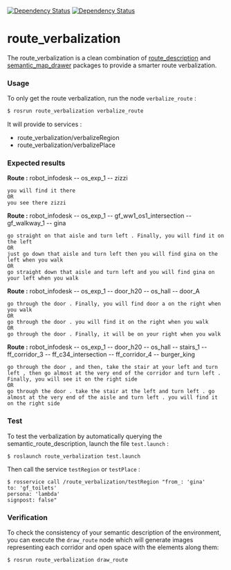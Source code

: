  [![Dependency Status][Ontologenius-Dependency-Image]][Ontologenius-Dependency-Url]
 [![Dependency Status][Description-Dependency-Image]][Description-Dependency-Url]

# route_verbalization

The route_verbalization is a clean combination of [route_description](https://github.com/LAAS-HRI/route_description) and [semantic_map_drawer](https://github.com/sarthou/semantic_map_drawer) packages to provide a smarter route verbalization.

### Usage

To only get the route verbalization, run the node `verbalize_route` :
```bash
$ rosrun route_verbalization verbalize_route
```

It will provide to services :
 - route_verbalization/verbalizeRegion
 - route_verbalization/verbalizePlace

### Expected results

**Route :** robot_infodesk -- os_exp_1 -- zizzi
```
you will find it there
OR
you see there zizzi
```

**Route :** robot_infodesk -- os_exp_1 -- gf_ww1_os1_intersection -- gf_walkway_1 -- gina
 ```
 go straight on that aisle and turn left . Finally, you will find it on the left
 OR
 just go down that aisle and turn left then you will find gina on the left when you walk
 OR
 go straight down that aisle and turn left and you will find gina on your left when you walk
 ```

**Route :** robot_infodesk -- os_exp_1 -- door_h20 -- os_hall -- door_A
 ```
go through the door . Finally, you will find door a on the right when you walk
OR
go through the door . you will find it on the right when you walk
OR
go through the door . Finally, it will be on your right when you walk
```

**Route :** robot_infodesk -- os_exp_1 -- door_h20 -- os_hall -- stairs_1 -- ff_corridor_3 -- ff_c34_intersection -- ff_corridor_4 -- burger_king
```
go through the door , and then, take the stair at your left and turn left , then go almost at the very end of the corridor and turn left . Finally, you will see it on the right side
OR
go through the door . take the stair at the left and turn left . go almost at the very end of the aisle and turn left . you will find it on the right side
```

### Test

To test the verbalization by automatically querying the semantic_route_description, launch the file `test.launch` :
```
$ roslaunch route_verbalization test.launch
```
Then call the service `testRegion` or `testPlace` :
```
$ rosservice call /route_verbalization/testRegion "from_: 'gina'
to: 'gf_toilets'
persona: 'lambda'
signpost: false"

```

### Verification

To check the consistency of your semantic description of the environment, you can execute the `draw_route` node which will generate images representing each corridor and open space with the elements along them:
```
$ rosrun route_verbalization draw_route
```

[Ontologenius-Dependency-Image]: https://img.shields.io/badge/dependencies-ontologenius-1eb0fc.svg
[Ontologenius-Dependency-Url]: https://github.com/sarthou/ontologenius
[Description-Dependency-Image]: https://img.shields.io/badge/dependencies-semantic_route_description-1eb0fc.svg
[Description-Dependency-Url]: https://github.com/LAAS-HRI/semantic_route_description
